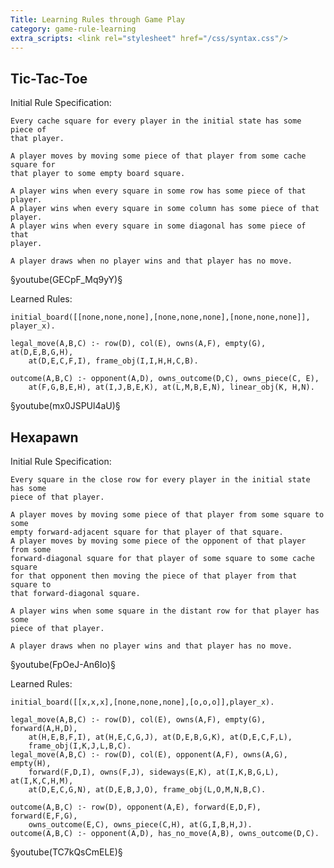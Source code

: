 ```yaml
---
Title: Learning Rules through Game Play
category: game-rule-learning
extra_scripts: <link rel="stylesheet" href="/css/syntax.css"/>
---
```


## Tic-Tac-Toe ##

Initial Rule Specification:

<!-- tic-tac-toe-rules -->
~~~~~~ {.code}
Every cache square for every player in the initial state has some piece of
that player.

A player moves by moving some piece of that player from some cache square for
that player to some empty board square.

A player wins when every square in some row has some piece of that player.
A player wins when every square in some column has some piece of that player.
A player wins when every square in some diagonal has some piece of that
player.

A player draws when no player wins and that player has no move.
~~~~~~

§youtube(GECpF_Mq9yY)§

Learned Rules:

<!-- the syntax is set to haskell because the prolog one doesn't handle -->
<!-- underscores properly-->
<!-- tic-tac-toe-rules.pl -->
~~~~~~ {.haskell .code}
initial_board([[none,none,none],[none,none,none],[none,none,none]], player_x).

legal_move(A,B,C) :- row(D), col(E), owns(A,F), empty(G), at(D,E,B,G,H),
	at(D,E,C,F,I), frame_obj(I,I,H,H,C,B).

outcome(A,B,C) :- opponent(A,D), owns_outcome(D,C), owns_piece(C, E),
	at(F,G,B,E,H), at(I,J,B,E,K), at(L,M,B,E,N), linear_obj(K, H,N).
~~~~~~

§youtube(mx0JSPUl4aU)§

## Hexapawn ##

Initial Rule Specification:

<!-- hexapawn rules -->
~~~~~~ {.code}
Every square in the close row for every player in the initial state has some
piece of that player.

A player moves by moving some piece of that player from some square to some
empty forward-adjacent square for that player of that square.
A player moves by moving some piece of the opponent of that player from some
forward-diagonal square for that player of some square to some cache square
for that opponent then moving the piece of that player from that square to
that forward-diagonal square.

A player wins when some square in the distant row for that player has some
piece of that player.

A player draws when no player wins and that player has no move.
~~~~~~

§youtube(FpOeJ-An6Io)§

Learned Rules:

<!-- the syntax is set to haskell because the prolog one doesn't handle -->
<!-- underscores properly-->
<!-- hexapawn-rules.pl -->
~~~~~~ {.haskell .code}
initial_board([[x,x,x],[none,none,none],[o,o,o]],player_x).

legal_move(A,B,C) :- row(D), col(E), owns(A,F), empty(G), forward(A,H,D),
	at(H,E,B,F,I), at(H,E,C,G,J), at(D,E,B,G,K), at(D,E,C,F,L),
	frame_obj(I,K,J,L,B,C).
legal_move(A,B,C) :- row(D), col(E), opponent(A,F), owns(A,G), empty(H),
	forward(F,D,I), owns(F,J), sideways(E,K), at(I,K,B,G,L), at(I,K,C,H,M),
	at(D,E,C,G,N), at(D,E,B,J,O), frame_obj(L,O,M,N,B,C).

outcome(A,B,C) :- row(D), opponent(A,E), forward(E,D,F), forward(E,F,G),
	owns_outcome(E,C), owns_piece(C,H), at(G,I,B,H,J).
outcome(A,B,C) :- opponent(A,D), has_no_move(A,B), owns_outcome(D,C).
~~~~~~

§youtube(TC7kQsCmELE)§
